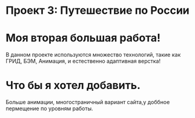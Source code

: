 # Проект 3: Путешествие по России

# Моя вторая большая работа!
В данном проекте используются множество технологий, такие как ГРИД, БЭМ, Анимация, и естественно адаптивная верстка!

# Что бы я хотел добавить.
Больше анимации, многостраничный вариант сайта,у доббное пермещение по уровням работы.
